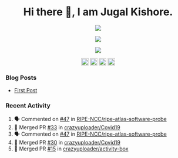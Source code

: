 <h1 align="center">Hi there 👋, I am Jugal Kishore.</h1>
<p align="center"><img src="https://komarev.com/ghpvc/?username=crazyuploader" /></p>
<p align="center"><img src="https://readme-stats.jugalkishore.me//api?username=crazyuploader" /></p>
<p align="center"><img src="https://quotes-github-readme.vercel.app/api?type=horizontal" /></p>
<p align="center">
    <a href="https://dev.to/crazyuploader" target="blank"><img align="center" src="https://cdn.jsdelivr.net/npm/simple-icons@3.0.1/icons/dev-dot-to.svg" alt="amruthpillai" height="20" width="20" /></a>
    <a href="https://twitter.com/crazyjugal" target="blank"><img align="center" src="https://cdn.jsdelivr.net/npm/simple-icons@3.0.1/icons/twitter.svg" alt="kingokings" height="20" width="20" /></a>
    <a href="https://linkedin.com/in/crazyuploader" target="blank"><img align="center" src="https://cdn.jsdelivr.net/npm/simple-icons@3.0.1/icons/linkedin.svg" alt="amruthpillai" height="20" width="20" /></a>
    <a href="https://facebook.com/profile.php?id=100051213879144" target="blank"><img align="center" src="https://cdn.jsdelivr.net/npm/simple-icons@3.0.1/icons/facebook.svg" alt="amruthpillai" height="20" width="20" /></a>
</p>

### Blog Posts
<!-- BLOG-POST-LIST:START -->
- [First Post](https://jugalkishore.me/posts/first-post/)
<!-- BLOG-POST-LIST:END -->

### Recent Activity

<!--START_SECTION:activity-->
1. 🗣 Commented on [#47](https://github.com//RIPE-NCC/ripe-atlas-software-probe/issues/47) in [RIPE-NCC/ripe-atlas-software-probe](https://github.com//RIPE-NCC/ripe-atlas-software-probe)
2. 🎉 Merged PR [#33](https://github.com//crazyuploader/Covid19/pull/33) in [crazyuploader/Covid19](https://github.com//crazyuploader/Covid19)
3. 🗣 Commented on [#47](https://github.com//RIPE-NCC/ripe-atlas-software-probe/issues/47) in [RIPE-NCC/ripe-atlas-software-probe](https://github.com//RIPE-NCC/ripe-atlas-software-probe)
4. 🎉 Merged PR [#30](https://github.com//crazyuploader/Covid19/pull/30) in [crazyuploader/Covid19](https://github.com//crazyuploader/Covid19)
5. 🎉 Merged PR [#15](https://github.com//crazyuploader/activity-box/pull/15) in [crazyuploader/activity-box](https://github.com//crazyuploader/activity-box)
<!--END_SECTION:activity-->


